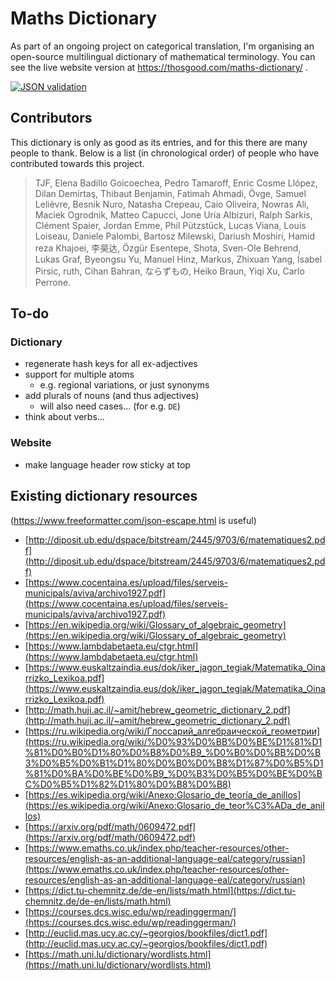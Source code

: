 # Maths Dictionary

As part of an ongoing project on categorical translation, I'm organising an open-source multilingual dictionary of mathematical terminology.
You can see the live website version at https://thosgood.com/maths-dictionary/ .

[![JSON validation](https://github.com/thosgood/maths-dictionary/actions/workflows/main.yml/badge.svg)](https://github.com/thosgood/maths-dictionary/actions/workflows/main.yml)


## Contributors

This dictionary is only as good as its entries, and for this there are many people to thank. Below is a list (in chronological order) of people who have contributed towards this project.

> TJF, Elena Badillo Goicoechea, Pedro Tamaroff, Enric Cosme Llópez, Dilan Demirtaş, Thibaut Benjamin, Fatimah Ahmadi, Övge, Samuel Lelièvre, Besnik Nuro, Natasha Crepeau, Caio Oliveira, Nowras Ali, Maciek Ogrodnik, Matteo Capucci, Jone Uria Albizuri, Ralph Sarkis, Clément Spaier, Jordan Emme, Phil Pützstück, Lucas Viana, Louis Loiseau, Daniele Palombi, Bartosz Milewski, Dariush Moshiri, Hamid reza Khajoei, 李昊达, Özgür Esentepe, Shota, Sven-Ole Behrend, Lukas Graf, Byeongsu Yu, Manuel Hinz, Markus, Zhixuan Yang, Ísabel Pirsic, ruth, Cihan Bahran, ならずもの, Heiko Braun, Yiqi Xu, Carlo Perrone.


## To-do

### Dictionary

- regenerate hash keys for all ex-adjectives
- support for multiple atoms
    + e.g. regional variations, or just synonyms
- add plurals of nouns (and thus adjectives)
    + will also need cases... (for e.g. `DE`)
- think about verbs...


### Website

- make language header row sticky at top


## Existing dictionary resources

(<https://www.freeformatter.com/json-escape.html> is useful)

- [http://diposit.ub.edu/dspace/bitstream/2445/9703/6/matematiques2.pdf](http://diposit.ub.edu/dspace/bitstream/2445/9703/6/matematiques2.pdf)
- [https://www.cocentaina.es/upload/files/serveis-municipals/aviva/archivo1927.pdf](https://www.cocentaina.es/upload/files/serveis-municipals/aviva/archivo1927.pdf)
- [https://en.wikipedia.org/wiki/Glossary_of_algebraic_geometry](https://en.wikipedia.org/wiki/Glossary_of_algebraic_geometry)
- [https://www.lambdabetaeta.eu/ctgr.html](https://www.lambdabetaeta.eu/ctgr.html)
- [https://www.euskaltzaindia.eus/dok/iker_jagon_tegiak/Matematika_Oinarrizko_Lexikoa.pdf](https://www.euskaltzaindia.eus/dok/iker_jagon_tegiak/Matematika_Oinarrizko_Lexikoa.pdf)
- [http://math.huji.ac.il/~amit/hebrew_geometric_dictionary_2.pdf](http://math.huji.ac.il/~amit/hebrew_geometric_dictionary_2.pdf)
- [https://ru.wikipedia.org/wiki/Глоссарий_алгебраической_геометрии](https://ru.wikipedia.org/wiki/%D0%93%D0%BB%D0%BE%D1%81%D1%81%D0%B0%D1%80%D0%B8%D0%B9_%D0%B0%D0%BB%D0%B3%D0%B5%D0%B1%D1%80%D0%B0%D0%B8%D1%87%D0%B5%D1%81%D0%BA%D0%BE%D0%B9_%D0%B3%D0%B5%D0%BE%D0%BC%D0%B5%D1%82%D1%80%D0%B8%D0%B8)
- [https://es.wikipedia.org/wiki/Anexo:Glosario_de_teoría_de_anillos](https://es.wikipedia.org/wiki/Anexo:Glosario_de_teor%C3%ADa_de_anillos)
- [https://arxiv.org/pdf/math/0609472.pdf](https://arxiv.org/pdf/math/0609472.pdf)
- [https://www.emaths.co.uk/index.php/teacher-resources/other-resources/english-as-an-additional-language-eal/category/russian](https://www.emaths.co.uk/index.php/teacher-resources/other-resources/english-as-an-additional-language-eal/category/russian)
- [https://dict.tu-chemnitz.de/de-en/lists/math.html](https://dict.tu-chemnitz.de/de-en/lists/math.html)
- [https://courses.dcs.wisc.edu/wp/readinggerman/](https://courses.dcs.wisc.edu/wp/readinggerman/)
- [http://euclid.mas.ucy.ac.cy/~georgios/bookfiles/dict1.pdf](http://euclid.mas.ucy.ac.cy/~georgios/bookfiles/dict1.pdf)
- [https://math.uni.lu/dictionary/wordlists.html](https://math.uni.lu/dictionary/wordlists.html)
